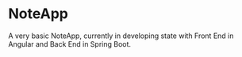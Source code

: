 # NoteApp
A very basic NoteApp, currently in developing state with Front End in Angular and Back End in Spring Boot.
